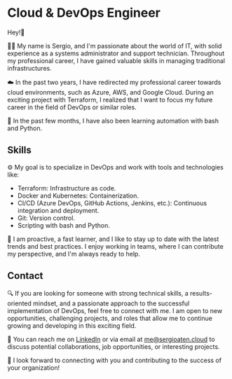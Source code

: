 # Cloud & DevOps Engineer

Hey!👋

👩‍💻 My name is Sergio, and I'm passionate about the world of IT, with solid experience as a systems administrator and support technician. Throughout my professional career, I have gained valuable skills in managing traditional infrastructures.

☁️ In the past two years, I have redirected my professional career towards cloud environments, such as Azure, AWS, and Google Cloud. During an exciting project with Terraform, I realized that I want to focus my future career in the field of DevOps or similar roles.

📜 In the past few months, I have also been learning automation with bash and Python.

## Skills

⚙️ My goal is to specialize in DevOps and work with tools and technologies like:

* Terraform: Infrastructure as code.
* Docker and Kubernetes: Containerization.
* CI/CD (Azure DevOps, GitHub Actions, Jenkins, etc.): Continuous integration and deployment.
* Git: Version control.
* Scripting with bash and Python.

🦾 I am proactive, a fast learner, and I like to stay up to date with the latest trends and best practices. I enjoy working in teams, where I can contribute my perspective, and I'm always ready to help.

## Contact

🔍 If you are looking for someone with strong technical skills, a results-oriented mindset, and a passionate approach to the successful implementation of DevOps, feel free to connect with me. I am open to new opportunities, challenging projects, and roles that allow me to continue growing and developing in this exciting field.

📩 You can reach me on [LinkedIn](https://www.linkedin.com/in/sergioatenciano/) or via email at me@sergioaten.cloud to discuss potential collaborations, job opportunities, or interesting projects.

🤝 I look forward to connecting with you and contributing to the success of your organization!

